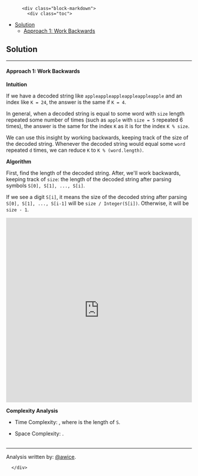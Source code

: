 <div class="article-body">
        
          <div class="block-markdown">
            <div class="toc">
<ul>
<li><a href="#solution">Solution</a><ul>
<li><a href="#approach-1-work-backwards">Approach 1: Work Backwards</a></li>
</ul>
</li>
</ul>
</div>
<h2 id="solution">Solution</h2>
<hr>
<h4 id="approach-1-work-backwards">Approach 1: Work Backwards</h4>
<p><strong>Intuition</strong></p>
<p>If we have a decoded string like <code>appleappleappleappleappleapple</code> and an index like <code>K = 24</code>, the answer is the same if <code>K = 4</code>.</p>
<p>In general, when a decoded string is equal to some word with <code>size</code> length repeated some number of times (such as <code>apple</code> with <code>size = 5</code> repeated 6 times), the answer is the same for the index <code>K</code> as it is for the index <code>K % size</code>.</p>
<p>We can use this insight by working backwards, keeping track of the size of the decoded string.  Whenever the decoded string would equal some <code>word</code> repeated <code>d</code> times, we can reduce <code>K</code> to <code>K % (word.length)</code>.</p>
<p><strong>Algorithm</strong></p>
<p>First, find the length of the decoded string.  After, we'll work backwards, keeping track of <code>size</code>: the length of the decoded string after parsing symbols <code>S[0], S[1], ..., S[i]</code>.</p>
<p>If we see a digit <code>S[i]</code>, it means the size of the decoded string after parsing <code>S[0], S[1], ..., S[i-1]</code> will be <code>size / Integer(S[i])</code>.  Otherwise, it will be <code>size - 1</code>.</p>
<iframe src="https://leetcode.com/playground/HGcLTehJ/shared" frameborder="0" width="100%" height="500" name="HGcLTehJ"></iframe>

<p><strong>Complexity Analysis</strong></p>
<ul>
<li>
<p>Time Complexity:  <script type="math/tex; mode=display">O(N)</script>, where <script type="math/tex; mode=display">N</script> is the length of <code>S</code>.</p>
</li>
<li>
<p>Space Complexity:  <script type="math/tex; mode=display">O(1)</script>.
<br>
<br></p>
</li>
</ul>
<hr>
<p>Analysis written by: <a href="https://leetcode.com/awice">@awice</a>.</p>
          </div>
        
      </div>